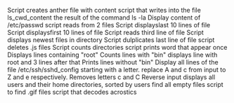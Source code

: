 Script creates anther file with content
script that writes into the file ls_cwd_content the result of the command ls -la
Display content of /etc/passwd
script reads from 2 files
Script displayslast 10 lines of file
Script displaysfirst 10 lines of file
Script reads third line of file
Script displays newest files in directory
Script dulplicates last line of file
script deletes .js files
Script counts directories
script prints word that appear once
Displays lines containing "root"
Counts lines with "bin"
displays line with root and 3 lines after that
Prints lines without "bin"
Display all lines of the file /etc/ssh/sshd_config starting with a letter.
replace A and c from input to Z and e respectively.
Removes letters c and C
Reverse input
displays all users and their home directories, sorted by users
find all empty files
script to find .gif files
script that decodes acrostics
